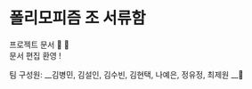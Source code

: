 # 폴리모피즘 조 서류함
프로젝트 문서 :memo: :pencil: </br>
문서 편집 환영 ! 

팀 구성원: __김병민, 김설인, 김수빈, 김현택, 나예은, 정유정, 최제원 __:tulip:
